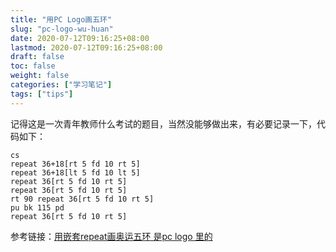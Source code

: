 ```yaml
---
title: "用PC Logo画五环"
slug: "pc-logo-wu-huan"
date: 2020-07-12T09:16:25+08:00
lastmod: 2020-07-12T09:16:25+08:00
draft: false
toc: false
weight: false
categories: ["学习笔记"]
tags: ["tips"]
---
```


 记得这是一次青年教师什么考试的题目，当然没能够做出来，有必要记录一下，代码如下：

```
cs
repeat 36+18[rt 5 fd 10 rt 5]
repeat 36+18[lt 5 fd 10 lt 5]
repeat 36[rt 5 fd 10 rt 5]
repeat 36[rt 5 fd 10 rt 5]
rt 90 repeat 36[rt 5 fd 10 rt 5]
pu bk 115 pd
repeat 36[rt 5 fd 10 rt 5]
```

参考链接：[用嵌套repeat画奥运五环 是pc logo 里的](https://zhidao.baidu.com/question/160053860.html)